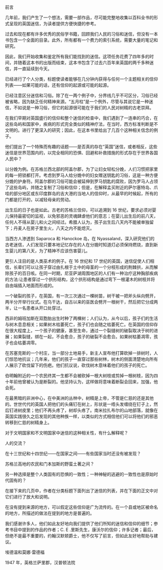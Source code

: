 

前言

几年前，我们产生了一个想法，需要一部作品，尽可能完整地收集以百科全书的形式呈现的英国迷信，为读者提供方便快捷的参考。

过去和现在都有许多优秀的民俗学书籍，回顾我们人民的习俗和迷信，但没有一本书包含一个全面的目录。此外，所有都有一个费力的索引系统，需要大量的笔记和研究。

因此，我们开始收集和鉴定所有我们能找到的迷信。这项任务花费了四年多的时间，并随着这本书的出版而结束，这本书包含了过去六百年来英国的两千多种迷信，并一直延续到今天。

已经进行了个人分类，标题使读者能够在几分钟内获得与任何一个主题相关的信仰列表——如果可能的话，还有信仰的起源或可能的起源。

已经注意区分迷信和习俗。除了在一两个例子中，分界线几乎不可区分，习俗已经被省略，因为缺乏任何精神来源。“五月柱”是一个例外，尽管与其说它是一种迷信，不如说是一种习俗，但它的起源很可能在于我们的人民对树精的古老崇拜。

在我们早期对英国盛行的信仰和整个迷信的检查中，我们遇到了一连串的巧合，在这些岛屿和国家中，疾病的形式完全类似的精神疗法，在当时，西方标准判断是不文明的。进行了更深入的研究；因此，在这本书里给出了几百个这种相关信念的例子。

他们提出了一个特殊而有趣的话题——是否真的存在“英国”迷信，或者相反，这些迷信是世界范围内的，以完全相同的恐惧、回避和补救措施的形式存在于世界各国人民中？

以分娩为例。在苏格兰西北部的阿盖尔郡，为了让妇女轻松分娩，人们习惯把家里的每一把锁都打开。考虑到罗马人给分娩中的妇女赠送钥匙的习俗，这是一种方便分娩的护身符。阿盖尔郡的习俗可能会被延伸到罗马钥匙的腐败，因为罗马人占领了这些岛屿，并随之复制了习俗和信仰；但是，在解释孟买附近的萨尔塞特岛、爪哇的部分地区或东印度群岛的吉大港的当地人的信仰时，从最早的时候起，所有的门都是打开的，以减轻母亲的劳动。

出生后的日子也是如此。古老的苏格兰信仰，可以追溯到 16 世纪，要求必须对婴儿保持最密切的监视，以免邪恶的灵魂肆虐他们的意志；在婴儿出生后的前八天，任何人不得从婴儿和火之间经过。希腊人认为，孩子出生后八天内不能被单独留下；丹麦人在房子里生火，八天之内不能熄灭。

当西方人渗透到 Saparoca 和 Hanockoe 岛，在 Nyassaland，深入研究他们的古老迷信，人们发现只要本地记忆存在的人在分娩时知道灯必须保持燃烧，直到新生婴儿的第八天，为了精神不应该伤害婴儿。

更引人注目的是人类巫术的例子。在 16 世纪和 17 世纪的英国，迷信促使人们相信，长辈们可以让孩子穿过由扎根于土中的母茎的一个分枝形成的荆棘拱，从而解除孩子的百日咳。在同一时期，尼亚萨湖周围地区的人们有一种治疗这种胸部疾病的方法:让患者穿过一个拱形结构，这个拱形结构是通过弯下一根灌木的树枝并将自由端插入地面而形成的。

一个破裂的孩子，在英国，有一次三次通过一棵树苗，树干被一把斧头纵向劈开，两半分开举行仪式。在乌干达，自古以来的巫医会劈开一根树干，然后把它分成两半，让一名患者从开口处穿过。

西非的姆班加斯在双胞胎出生时种了两棵树；人们认为，从今以后，孩子们的生活与树木息息相关；如果树木枯萎死亡，孩子们也会随之枯萎死亡。在英国的信仰存在很大程度上，一个孩子的健康，甚至生命，通过一个裂缝树的破裂取决于树的进展；如果裂缝，绑在一起，不会愈合，孩子的破裂不会愈合。如果树枯萎凋零，孩子也会枯萎凋零。

在苏塞克斯的一个村庄，当一部分土地易手，新主人宣布他打算砍掉一排树时，人们惊恐地抗议；几年来，他们的孩子一直穿过那些树林，树木的侧面清楚地向所有人展示了砍伐留下的伤疤。他们抗议说，砍伐树木意味着他们的孩子的死亡。

伯明翰附近的一个农民终其一生都不会被砍掉一根大树枝或剪掉一根树枝，因为四十年前他曾被认为是断裂的。他坚持认为，这样做将意味着断裂会回来，加强，他会死。

在最黑暗的非洲中心，在中美洲的丛林中，树精是上帝，不管是仁慈的还是其他的。世世代代的英国人把他们的头痛钉在树上，形状是一绺头发缠绕在钉子上，然后钉进树皮里；他们不再头疼了，树却头疼了。南米拉扎布尔的山地部落，就像在英国实践很久之后发现的其他种族一样，以类似的方式相信他们可以将他们的邪恶转移到仁慈的树精身上。

对于文明国家和不文明国家中迷信的这种相关性，有什么解释呢？

人的交流？

在十三世纪和十四世纪——在国家之间——有些国家当时还没有被发现？

苏格兰高地的农民和门本加斯的野蛮土著之间？

另一种选择是整个人类固有的恐惧的一致性；一种神秘的逃避的一致性也是原始时代固有的？

在接下来的几页中，作者在分类标题下面列出了迷信的列表，并在下面的正文中对它们进行了放大和说明。

在没有提到来源的地方，可以假定这些信仰是广为流传的。在一个县或地区被命名的地方，所描述的做法在提到的地方是普遍的。

我们感谢许多人，他们如此友好地向我们提供了他们所知的迷信和信仰的细节；参考书目中提到的作品的作者；C. E .里斯先生，康沃尔的信仰；许多记者；最后，但绝不是最不重要的，约翰汉默顿爵士，他不仅写了前言，但如此友好地帮助与建议。

埃德温和莫娜·雷德福

1947 年，英格兰萨里郡，汉普顿法院